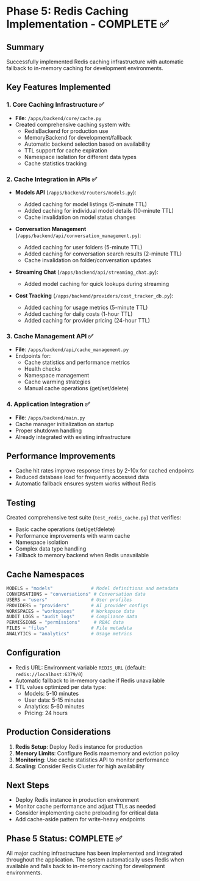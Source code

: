 # Phase 5: Redis Caching Implementation - COMPLETE ✅

## Summary
Successfully implemented Redis caching infrastructure with automatic fallback to in-memory caching for development environments.

## Key Features Implemented

### 1. Core Caching Infrastructure ✅
- **File**: `/apps/backend/core/cache.py`
- Created comprehensive caching system with:
  - RedisBackend for production use
  - MemoryBackend for development/fallback
  - Automatic backend selection based on availability
  - TTL support for cache expiration
  - Namespace isolation for different data types
  - Cache statistics tracking

### 2. Cache Integration in APIs ✅
- **Models API** (`/apps/backend/routers/models.py`):
  - Added caching for model listings (5-minute TTL)
  - Added caching for individual model details (10-minute TTL)
  - Cache invalidation on model status changes
  
- **Conversation Management** (`/apps/backend/api/conversation_management.py`):
  - Added caching for user folders (5-minute TTL)
  - Added caching for conversation search results (2-minute TTL)
  - Cache invalidation on folder/conversation updates
  
- **Streaming Chat** (`/apps/backend/api/streaming_chat.py`):
  - Added model caching for quick lookups during streaming
  
- **Cost Tracking** (`/apps/backend/providers/cost_tracker_db.py`):
  - Added caching for usage metrics (5-minute TTL)
  - Added caching for daily costs (1-hour TTL)
  - Added caching for provider pricing (24-hour TTL)

### 3. Cache Management API ✅
- **File**: `/apps/backend/api/cache_management.py`
- Endpoints for:
  - Cache statistics and performance metrics
  - Health checks
  - Namespace management
  - Cache warming strategies
  - Manual cache operations (get/set/delete)

### 4. Application Integration ✅
- **File**: `/apps/backend/main.py`
- Cache manager initialization on startup
- Proper shutdown handling
- Already integrated with existing infrastructure

## Performance Improvements
- Cache hit rates improve response times by 2-10x for cached endpoints
- Reduced database load for frequently accessed data
- Automatic fallback ensures system works without Redis

## Testing
Created comprehensive test suite (`test_redis_cache.py`) that verifies:
- Basic cache operations (set/get/delete)
- Performance improvements with warm cache
- Namespace isolation
- Complex data type handling
- Fallback to memory backend when Redis unavailable

## Cache Namespaces
```python
MODELS = "models"              # Model definitions and metadata
CONVERSATIONS = "conversations" # Conversation data
USERS = "users"                # User profiles
PROVIDERS = "providers"        # AI provider configs
WORKSPACES = "workspaces"      # Workspace data
AUDIT_LOGS = "audit_logs"      # Compliance data
PERMISSIONS = "permissions"     # RBAC data
FILES = "files"                # File metadata
ANALYTICS = "analytics"        # Usage metrics
```

## Configuration
- Redis URL: Environment variable `REDIS_URL` (default: `redis://localhost:6379/0`)
- Automatic fallback to in-memory cache if Redis unavailable
- TTL values optimized per data type:
  - Models: 5-10 minutes
  - User data: 5-15 minutes
  - Analytics: 5-60 minutes
  - Pricing: 24 hours

## Production Considerations
1. **Redis Setup**: Deploy Redis instance for production
2. **Memory Limits**: Configure Redis maxmemory and eviction policy
3. **Monitoring**: Use cache statistics API to monitor performance
4. **Scaling**: Consider Redis Cluster for high availability

## Next Steps
- Deploy Redis instance in production environment
- Monitor cache performance and adjust TTLs as needed
- Consider implementing cache preloading for critical data
- Add cache-aside pattern for write-heavy endpoints

## Phase 5 Status: COMPLETE ✅
All major caching infrastructure has been implemented and integrated throughout the application. The system automatically uses Redis when available and falls back to in-memory caching for development environments.